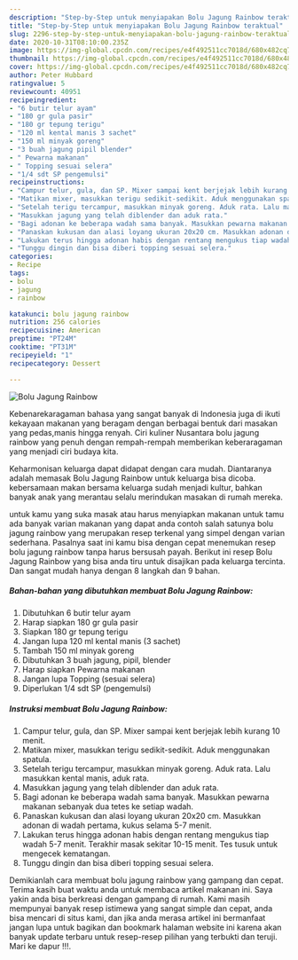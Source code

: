 ```yaml
---
description: "Step-by-Step untuk menyiapakan Bolu Jagung Rainbow teraktual"
title: "Step-by-Step untuk menyiapakan Bolu Jagung Rainbow teraktual"
slug: 2296-step-by-step-untuk-menyiapakan-bolu-jagung-rainbow-teraktual
date: 2020-10-31T08:10:00.235Z
image: https://img-global.cpcdn.com/recipes/e4f492511cc7018d/680x482cq70/bolu-jagung-rainbow-foto-resep-utama.jpg
thumbnail: https://img-global.cpcdn.com/recipes/e4f492511cc7018d/680x482cq70/bolu-jagung-rainbow-foto-resep-utama.jpg
cover: https://img-global.cpcdn.com/recipes/e4f492511cc7018d/680x482cq70/bolu-jagung-rainbow-foto-resep-utama.jpg
author: Peter Hubbard
ratingvalue: 5
reviewcount: 40951
recipeingredient:
- "6 butir telur ayam"
- "180 gr gula pasir"
- "180 gr tepung terigu"
- "120 ml kental manis 3 sachet"
- "150 ml minyak goreng"
- "3 buah jagung pipil blender"
- " Pewarna makanan"
- " Topping sesuai selera"
- "1/4 sdt SP pengemulsi"
recipeinstructions:
- "Campur telur, gula, dan SP. Mixer sampai kent berjejak lebih kurang 10 menit."
- "Matikan mixer, masukkan terigu sedikit-sedikit. Aduk menggunakan spatula."
- "Setelah terigu tercampur, masukkan minyak goreng. Aduk rata. Lalu masukkan kental manis, aduk rata."
- "Masukkan jagung yang telah diblender dan aduk rata."
- "Bagi adonan ke beberapa wadah sama banyak. Masukkan pewarna makanan sebanyak dua tetes ke setiap wadah."
- "Panaskan kukusan dan alasi loyang ukuran 20x20 cm. Masukkan adonan di wadah pertama, kukus selama 5-7 menit."
- "Lakukan terus hingga adonan habis dengan rentang mengukus tiap wadah 5-7 menit. Terakhir masak sekitar 10-15 menit. Tes tusuk untuk mengecek kematangan."
- "Tunggu dingin dan bisa diberi topping sesuai selera."
categories:
- Recipe
tags:
- bolu
- jagung
- rainbow

katakunci: bolu jagung rainbow 
nutrition: 256 calories
recipecuisine: American
preptime: "PT24M"
cooktime: "PT31M"
recipeyield: "1"
recipecategory: Dessert

---
```



![Bolu Jagung Rainbow](https://img-global.cpcdn.com/recipes/e4f492511cc7018d/680x482cq70/bolu-jagung-rainbow-foto-resep-utama.jpg)

Kebenarekaragaman bahasa yang sangat banyak di Indonesia juga di ikuti kekayaan makanan yang beragam dengan berbagai bentuk dari masakan yang pedas,manis hingga renyah. Ciri kuliner Nusantara bolu jagung rainbow yang penuh dengan rempah-rempah memberikan keberaragaman yang menjadi ciri budaya kita.


Keharmonisan keluarga dapat didapat dengan cara mudah. Diantaranya adalah memasak Bolu Jagung Rainbow untuk keluarga bisa dicoba. kebersamaan makan bersama keluarga sudah menjadi kultur, bahkan banyak anak yang merantau selalu merindukan masakan di rumah mereka.



untuk kamu yang suka masak atau harus menyiapkan makanan untuk tamu ada banyak varian makanan yang dapat anda contoh salah satunya bolu jagung rainbow yang merupakan resep terkenal yang simpel dengan varian sederhana. Pasalnya saat ini kamu bisa dengan cepat menemukan resep bolu jagung rainbow tanpa harus bersusah payah.
Berikut ini resep Bolu Jagung Rainbow yang bisa anda tiru untuk disajikan pada keluarga tercinta. Dan sangat mudah hanya dengan 8 langkah dan 9 bahan.


<!--inarticleads1-->

##### Bahan-bahan yang dibutuhkan membuat Bolu Jagung Rainbow:

1. Dibutuhkan 6 butir telur ayam
1. Harap siapkan 180 gr gula pasir
1. Siapkan 180 gr tepung terigu
1. Jangan lupa 120 ml kental manis (3 sachet)
1. Tambah 150 ml minyak goreng
1. Dibutuhkan 3 buah jagung, pipil, blender
1. Harap siapkan  Pewarna makanan
1. Jangan lupa  Topping (sesuai selera)
1. Diperlukan 1/4 sdt SP (pengemulsi)




<!--inarticleads2-->

##### Instruksi membuat  Bolu Jagung Rainbow:

1. Campur telur, gula, dan SP. Mixer sampai kent berjejak lebih kurang 10 menit.
1. Matikan mixer, masukkan terigu sedikit-sedikit. Aduk menggunakan spatula.
1. Setelah terigu tercampur, masukkan minyak goreng. Aduk rata. Lalu masukkan kental manis, aduk rata.
1. Masukkan jagung yang telah diblender dan aduk rata.
1. Bagi adonan ke beberapa wadah sama banyak. Masukkan pewarna makanan sebanyak dua tetes ke setiap wadah.
1. Panaskan kukusan dan alasi loyang ukuran 20x20 cm. Masukkan adonan di wadah pertama, kukus selama 5-7 menit.
1. Lakukan terus hingga adonan habis dengan rentang mengukus tiap wadah 5-7 menit. Terakhir masak sekitar 10-15 menit. Tes tusuk untuk mengecek kematangan.
1. Tunggu dingin dan bisa diberi topping sesuai selera.




Demikianlah cara membuat bolu jagung rainbow yang gampang dan cepat. Terima kasih buat waktu anda untuk membaca artikel makanan ini. Saya yakin anda bisa berkreasi dengan gampang di rumah. Kami masih mempunyai banyak resep istimewa yang sangat simple dan cepat, anda bisa mencari di situs kami, dan jika anda merasa artikel ini bermanfaat jangan lupa untuk bagikan dan bookmark halaman website ini karena akan banyak update terbaru untuk resep-resep pilihan yang terbukti dan teruji. Mari ke dapur !!!. 
